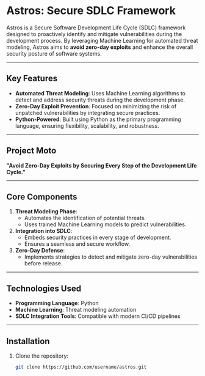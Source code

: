 # **Astros: Secure SDLC Framework**

Astros is a Secure Software Development Life Cycle (SDLC) framework designed to proactively identify and mitigate vulnerabilities during the development process. By leveraging Machine Learning for automated threat modeling, Astros aims to **avoid zero-day exploits** and enhance the overall security posture of software systems.

---

## **Key Features**
- **Automated Threat Modeling**: Uses Machine Learning algorithms to detect and address security threats during the development phase.
- **Zero-Day Exploit Prevention**: Focused on minimizing the risk of unpatched vulnerabilities by integrating secure practices.
- **Python-Powered**: Built using Python as the primary programming language, ensuring flexibility, scalability, and robustness.

---

## **Project Moto**
**"Avoid Zero-Day Exploits by Securing Every Step of the Development Life Cycle."**

---

## **Core Components**
1. **Threat Modeling Phase**:
   - Automates the identification of potential threats.
   - Uses trained Machine Learning models to predict vulnerabilities.
2. **Integration into SDLC**:
   - Embeds security practices in every stage of development.
   - Ensures a seamless and secure workflow.
3. **Zero-Day Defense**:
   - Implements strategies to detect and mitigate zero-day vulnerabilities before release.

---

## **Technologies Used**
- **Programming Language**: Python
- **Machine Learning**: Threat modeling automation
- **SDLC Integration Tools**: Compatible with modern CI/CD pipelines

---

## **Installation**
1. Clone the repository:
   ```bash
   git clone https://github.com/username/astros.git
